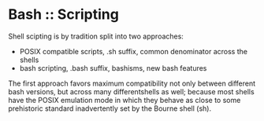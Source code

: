# Bash :: Scripting

Shell scipting is by tradition split into two approaches:
- POSIX compatible scripts, .sh suffix, common denominator across the shells
- bash scripting, .bash suffix, bashisms, new bash features

The first approach favors maximum compatibility not only between different bash versions, but across many differentshells as well; because most shells have the POSIX emulation mode in which they behave as close to some prehistoric standard inadvertently set by the Bourne shell (sh).
